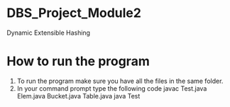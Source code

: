 # DBS_Project_Module2
Dynamic Extensible Hashing 

# How to run the program
1) To run the program make sure you have all the files in the same folder.
2) In your command prompt type the following code
   javac Test.java Elem.java Bucket.java Table.java
   java Test

